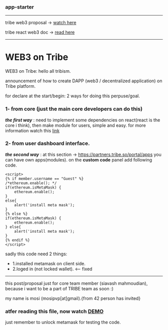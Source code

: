### app-starter
---

tribe web3 proposal -> [watch here](https://relay.tribeplatform.com/general/post/web3-on-tribe-q4sqVCoWdfLyUBB)

tribe react web3 doc -> [read here](https://github.com/mosi-sol/react-sdk-tutorial/blob/main/README.md)

---

# WEB3 on Tribe 

WEB3 on Tribe: 
hello all tribism.

announcement of how to create DAPP (web3 / decentralized application) on Tribe platform.

for declare at the start/begin: 2 ways for doing this perpuse/goal.

### 1- from core (just the main core developers can do this)

***the first way*** : need to implement some dependencies on react(react is the core i think), then make module for users, simple and easy. for more information watch this [link](https://github.com/mosi-sol/react-sdk-tutorial/blob/main/README.md)

### 2- from user dashboard interface.

***the second way*** : at this section -> https://partners.tribe.so/portal/apps you can have own apps(modules). on the **custom code** panel add following code.


```
<script> 
{% if member.username == "Guest" %} 
/*ethereum.enable(); */ 
if(ethereum.isMetaMask) { 
    ethereum.enable(); 
} 
else{ 
    alert('install meta mask'); 
} 
{% else %} 
if(ethereum.isMetaMask) { 
    ethereum.enable(); 
} else{ 
    alert('install meta mask'); 
} 
{% endif %} 
</script>
```

sadly this code need 2 things:

- 1.installed metamask on client side.
- 2.loged in (not locked wallet). <-- fixed

---

this post/proposal just for core team member (siavash mahmoudian), because i want to be a part of TRIBE team as soon :)

my name is mosi (mosipvp[at]gmail).{from 42 person has invited}



### atfer reading this file, now watch [DEMO](https://relay.tribeplatform.com/)
just remember to unlock metamask for testing the code.
